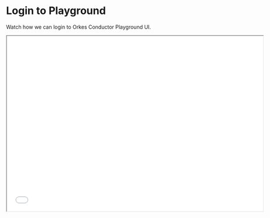# Login to Playground

Watch how we can login to Orkes Conductor Playground UI.

<div className="embed-loom-video">
    <iframe
        width="700px"
        height="480px"
        allow="fullscreen;"
        src={"https://player.vimeo.com/video/813931443?h=9c77d0cbaa&amp;title=0&amp;byline=0&amp;portrait=0&amp;speed=0&amp;badge=0&amp;autopause=0&amp;player_id=0&amp;app_id=58479"}
    ></iframe>
</div>


